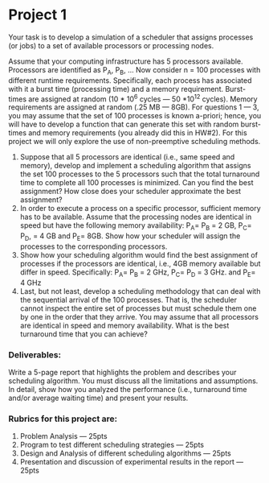 # Project 1

Your task is to develop a simulation of a scheduler that assigns processes (or jobs) to a set of available processors or processing nodes. 

Assume that your computing infrastructure has 5 processors available. Processors are identified as P<sub>A</sub>, P<sub>B</sub>, ... Now consider n = 100 processes with different runtime requirements. Specifically, each process has associated with it a burst time (processing time) and a memory requirement. Burst-times are assigned at random (10 * 10<sup>6</sup> cycles — 50 *10<sup>12</sup> cycles). Memory requirements are assigned at random (.25 MB — 8GB). For questions 1 — 3, you may assume that the set of 100 processes is known a-priori; hence, you will have to develop a function that can generate this set with random burst-times and memory requirements (you already did this in HW#2). For this project we will only explore the use of non-preemptive scheduling methods. 

1. Suppose that all 5 processors are identical (i.e., same speed and memory), develop and implement a scheduling algorithm that assigns the set 100 processes to the 5 processors such that the total turnaround time to complete all 100 processes is minimized. Can you find the best assignment? How close does your scheduler approximate the best assignment? 
2. In order to execute a process on a specific processor, sufficient memory has to be available. Assume that the processing nodes are identical in speed but have the following memory availability: P<sub>A</sub>= P<sub>B</sub> = 2 GB, P<sub>C</sub>= P<sub>D</sub>, = 4 GB and P<sub>E</sub>= 8GB. Show how your scheduler will assign the processes to the corresponding processors. 
3. Show how your scheduling algorithm would find the best assignment of processes if the processors are identical, i.e., 4GB memory available but differ in speed. Specifically: P<sub>A</sub>= P<sub>B</sub> = 2 GHz, P<sub>C</sub>= P<sub>D</sub> = 3 GHz. and P<sub>E</sub>= 4 GHz 
4. Last, but not least, develop a scheduling methodology that can deal with the sequential arrival of the 100 processes. That is, the scheduler cannot inspect the entire set of processes but must schedule them one by one in the order that they arrive. You may assume that all processors are identical in speed and memory availability. What is the best turnaround time that you can achieve? 

### Deliverables: 
Write a 5-page report that highlights the problem and describes your scheduling algorithm. You must discuss all the limitations and assumptions. In detail, show how you analyzed the performance (i.e., turnaround time and/or average waiting time) and present your results. 

### Rubrics for this project are: 
1. Problem Analysis — 25pts 
2. Program to test different scheduling strategies — 25pts
3. Design and Analysis of different scheduling algorithms — 25pts 
4. Presentation and discussion of experimental results in the report — 25pts 
